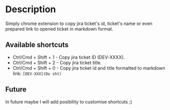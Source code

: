 # Description

Simply chrome extension to copy jira ticket's id, ticket's name or even prepared link to opened ticket in markdown format.



## Available shortcuts

- Ctrl/Cmd + Shift + 1 - Copy jira ticket ID (DEV-XXXX).
- Ctrl/Cmd + Shift + 2 - Copy jira ticket title.
- Ctrl/Cmd + Shift + 0 - Copy jira ticket id and title formatted to markdown link: `[DEV-XXX](Do sht)`


## Future
In future maybe I will add posibility to customise shortcuts ;) 

